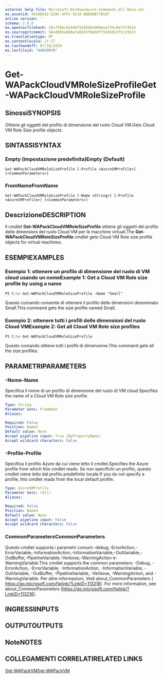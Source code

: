 ```yaml
---
external help file: Microsoft.WindowsAzure.Commands.dll-Help.xml
ms.assetid: 453AEA42-E29C-4FF2-9210-0DD88B77DC07
online version: ''
schema: 2.0.0
ms.openlocfilehash: 29c7f8bc814ddf5295064d89eeaf34c8e7274916
ms.sourcegitcommit: 56ed085a868afa8263f8eb0f755b5822f5c29532
ms.translationtype: MT
ms.contentlocale: it-IT
ms.lasthandoff: 07/18/2020
ms.locfileid: "94029970"
---
```

# <span data-ttu-id="8292c-101">Get-WAPackCloudVMRoleSizeProfile</span><span class="sxs-lookup"><span data-stu-id="8292c-101">Get-WAPackCloudVMRoleSizeProfile</span></span>

## <span data-ttu-id="8292c-102">Sinossi</span><span class="sxs-lookup"><span data-stu-id="8292c-102">SYNOPSIS</span></span>
<span data-ttu-id="8292c-103">Ottiene gli oggetti del profilo di dimensione del ruolo Cloud VM.</span><span class="sxs-lookup"><span data-stu-id="8292c-103">Gets Cloud VM Role Size profile objects.</span></span>

## <span data-ttu-id="8292c-104">SINTASSI</span><span class="sxs-lookup"><span data-stu-id="8292c-104">SYNTAX</span></span>

### <span data-ttu-id="8292c-105">Empty (impostazione predefinita)</span><span class="sxs-lookup"><span data-stu-id="8292c-105">Empty (Default)</span></span>
```
Get-WAPackCloudVMRoleSizeProfile [-Profile <AzureSMProfile>] [<CommonParameters>]
```

### <span data-ttu-id="8292c-106">FromName</span><span class="sxs-lookup"><span data-stu-id="8292c-106">FromName</span></span>
```
Get-WAPackCloudVMRoleSizeProfile [-Name <String>] [-Profile <AzureSMProfile>] [<CommonParameters>]
```

## <span data-ttu-id="8292c-107">Descrizione</span><span class="sxs-lookup"><span data-stu-id="8292c-107">DESCRIPTION</span></span>
<span data-ttu-id="8292c-108">Il cmdlet **Get-WAPackCloudVMRoleSizeProfile** ottiene gli oggetti del profilo delle dimensioni del ruolo Cloud VM per le macchine virtuali.</span><span class="sxs-lookup"><span data-stu-id="8292c-108">The **Get-WAPackCloudVMRoleSizeProfile** cmdlet gets Cloud VM Role size profile objects for virtual machines.</span></span>

## <span data-ttu-id="8292c-109">ESEMPI</span><span class="sxs-lookup"><span data-stu-id="8292c-109">EXAMPLES</span></span>

### <span data-ttu-id="8292c-110">Esempio 1: ottenere un profilo di dimensione del ruolo di VM cloud usando un nome</span><span class="sxs-lookup"><span data-stu-id="8292c-110">Example 1: Get a Cloud VM Role size profile by using a name</span></span>
```
PS C:\> Get-WAPackCloudVMRoleSizeProfile -Name "Small"
```

<span data-ttu-id="8292c-111">Questo comando consente di ottenere il profilo delle dimensioni denominato Small.</span><span class="sxs-lookup"><span data-stu-id="8292c-111">This command gets the size profile named Small.</span></span>

### <span data-ttu-id="8292c-112">Esempio 2: ottenere tutti i profili delle dimensioni del ruolo Cloud VM</span><span class="sxs-lookup"><span data-stu-id="8292c-112">Example 2: Get all Cloud VM Role size profiles</span></span>
```
PS C:\> Get-WAPackCloudVMRoleSizeProfile
```

<span data-ttu-id="8292c-113">Questo comando ottiene tutti i profili di dimensione.</span><span class="sxs-lookup"><span data-stu-id="8292c-113">This command gets all the size profiles.</span></span>

## <span data-ttu-id="8292c-114">PARAMETRI</span><span class="sxs-lookup"><span data-stu-id="8292c-114">PARAMETERS</span></span>

### <span data-ttu-id="8292c-115">-Nome</span><span class="sxs-lookup"><span data-stu-id="8292c-115">-Name</span></span>
<span data-ttu-id="8292c-116">Specifica il nome di un profilo di dimensione del ruolo di VM cloud.</span><span class="sxs-lookup"><span data-stu-id="8292c-116">Specifies the name of a Cloud VM Role size profile.</span></span>

```yaml
Type: String
Parameter Sets: FromName
Aliases: 

Required: False
Position: Named
Default value: None
Accept pipeline input: True (ByPropertyName)
Accept wildcard characters: False
```

### <span data-ttu-id="8292c-117">-Profile</span><span class="sxs-lookup"><span data-stu-id="8292c-117">-Profile</span></span>
<span data-ttu-id="8292c-118">Specifica il profilo Azure da cui viene letto il cmdlet.</span><span class="sxs-lookup"><span data-stu-id="8292c-118">Specifies the Azure profile from which this cmdlet reads.</span></span>
<span data-ttu-id="8292c-119">Se non specifichi un profilo, questo cmdlet viene letto dal profilo predefinito locale.</span><span class="sxs-lookup"><span data-stu-id="8292c-119">If you do not specify a profile, this cmdlet reads from the local default profile.</span></span>

```yaml
Type: AzureSMProfile
Parameter Sets: (All)
Aliases: 

Required: False
Position: Named
Default value: None
Accept pipeline input: False
Accept wildcard characters: False
```

### <span data-ttu-id="8292c-120">CommonParameters</span><span class="sxs-lookup"><span data-stu-id="8292c-120">CommonParameters</span></span>
<span data-ttu-id="8292c-121">Questo cmdlet supporta i parametri comuni:-debug,-ErrorAction,-ErrorVariable,-InformationAction,-InformationVariable,-OutVariable,-OutBuffer,-PipelineVariable,-Verbose,-WarningAction e-WarningVariable.</span><span class="sxs-lookup"><span data-stu-id="8292c-121">This cmdlet supports the common parameters: -Debug, -ErrorAction, -ErrorVariable, -InformationAction, -InformationVariable, -OutVariable, -OutBuffer, -PipelineVariable, -Verbose, -WarningAction, and -WarningVariable.</span></span> <span data-ttu-id="8292c-122">Per altre informazioni, Vedi about_CommonParameters ( https://go.microsoft.com/fwlink/?LinkID=113216) .</span><span class="sxs-lookup"><span data-stu-id="8292c-122">For more information, see about_CommonParameters (https://go.microsoft.com/fwlink/?LinkID=113216).</span></span>

## <span data-ttu-id="8292c-123">INGRESSI</span><span class="sxs-lookup"><span data-stu-id="8292c-123">INPUTS</span></span>

## <span data-ttu-id="8292c-124">OUTPUT</span><span class="sxs-lookup"><span data-stu-id="8292c-124">OUTPUTS</span></span>

## <span data-ttu-id="8292c-125">Note</span><span class="sxs-lookup"><span data-stu-id="8292c-125">NOTES</span></span>

## <span data-ttu-id="8292c-126">COLLEGAMENTI CORRELATI</span><span class="sxs-lookup"><span data-stu-id="8292c-126">RELATED LINKS</span></span>

[<span data-ttu-id="8292c-127">Get-WAPackVM</span><span class="sxs-lookup"><span data-stu-id="8292c-127">Get-WAPackVM</span></span>](./Get-WAPackVM.md)


